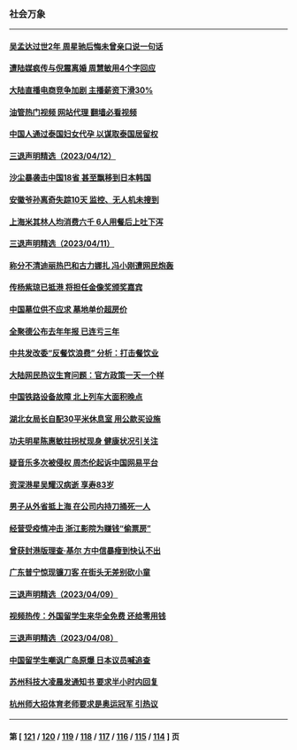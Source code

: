 ### 社会万象
---
#### [吴孟达过世2年 周星驰后悔未曾亲口说一句话](../../pages/ncid282/n13972302.md?04140845) 
#### [遭陆媒疯传与倪震离婚 周慧敏用4个字回应](../../pages/ncid282/n13972338.md?04140845) 
#### [大陆直播电商竞争加剧 主播薪资下滑30%](../../pages/ncid282/n13971841.md?04140845) 
#### [油管热门视频 网站代理 翻墙必看视频](http://138.2.39.72:81/youtube.html?epic-marker?04140845)
#### [中国人通过泰国妇女代孕 以谋取泰国居留权](../../pages/ncid282/n13971730.md?04140845) 
#### [三退声明精选（2023/04/12）](../../pages/ncid282/n13971784.md?04140845) 
#### [沙尘暴袭击中国18省 甚至飘移到日本韩国](../../pages/ncid282/n13971270.md?04140845) 
#### [安徽爷孙离奇失踪10天 监控、无人机未搜到](../../pages/ncid282/n13971234.md?04140845) 
#### [上海米其林人均消费六千 6人用餐后上吐下泻](../../pages/ncid282/n13970848.md?04140845) 
#### [三退声明精选（2023/04/11）](../../pages/ncid282/n13970859.md?04140845) 
#### [称分不清迪丽热巴和古力娜扎 冯小刚遭网民炮轰](../../pages/ncid282/n13970684.md?04140845) 
#### [传杨紫琼已抵港 将担任金像奖颁奖嘉宾](../../pages/ncid282/n13970723.md?04140845) 
#### [中国墓位供不应求 墓地单价超房价](../../pages/ncid282/n13969889.md?04140845) 
#### [全聚德公布去年年报 已连亏三年](../../pages/ncid282/n13970350.md?04140845) 
#### [中共发改委“反餐饮浪费” 分析：打击餐饮业](../../pages/ncid282/n13970244.md?04140845) 
#### [大陆网民热议生育问题：官方政策一天一个样](../../pages/ncid282/n13970263.md?04140845) 
#### [中国铁路设备故障 北上列车大面积晚点](../../pages/ncid282/n13970310.md?04140845) 
#### [湖北女局长自配30平米休息室 用公款买设施](../../pages/ncid282/n13970097.md?04140845) 
#### [功夫明星陈惠敏拄拐杖现身 健康状况引关注](../../pages/ncid282/n13970011.md?04140845) 
#### [疑音乐多次被侵权 周杰伦起诉中国网易平台](../../pages/ncid282/n13969937.md?04140845) 
#### [资深港星吴耀汉病逝 享寿83岁](../../pages/ncid282/n13969978.md?04140845) 
#### [男子从外省抵上海 在公司内持刀捅死一人](../../pages/ncid282/n13969601.md?04140845) 
#### [经营受疫情冲击 浙江影院为赚钱“偷票房”](../../pages/ncid282/n13969551.md?04140845) 
#### [曾获封港版理查‧基尔 方中信暴瘦到快认不出](../../pages/ncid282/n13969145.md?04140845) 
#### [广东普宁惊现镰刀客 在街头无差别砍小童](../../pages/ncid282/n13969240.md?04140845) 
#### [三退声明精选（2023/04/09）](../../pages/ncid282/n13969295.md?04140845) 
#### [视频热传：外国留学生来华全免费 还给零用钱](../../pages/ncid282/n13968456.md?04140845) 
#### [三退声明精选（2023/04/08）](../../pages/ncid282/n13968537.md?04140845) 
#### [中国留学生嘲讽广岛原爆 日本议员喊追查](../../pages/ncid282/n13968347.md?04140845) 
#### [苏州科技大凌晨发通知书 要求半小时内回复](../../pages/ncid282/n13968227.md?04140845) 
#### [杭州师大招体育老师要求是奥运冠军 引热议](../../pages/ncid282/n13968207.md?04140845) 

---
#### 第 [ [121](./121.md?04140845) / [120](./120.md?04140845) / [119](./119.md?04140845) / [118](./118.md?04140845) / [117](./117.md?04140845) / [116](./116.md?04140845) / [115](./115.md?04140845) / [114](./114.md?04140845) ] 页
